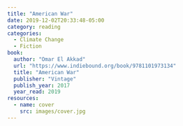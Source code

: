 ```yaml
---
title: "American War"
date: 2019-12-02T20:33:48-05:00
category: reading
categories:
  - Climate Change
  - Fiction
book:
  author: "Omar El Akkad"
  url: "https://www.indiebound.org/book/9781101973134"
  title: "American War"
  publisher: "Vintage"
  publish_year: 2017
  year_read: 2019
resources:
  - name: cover
    src: images/cover.jpg
---
```



